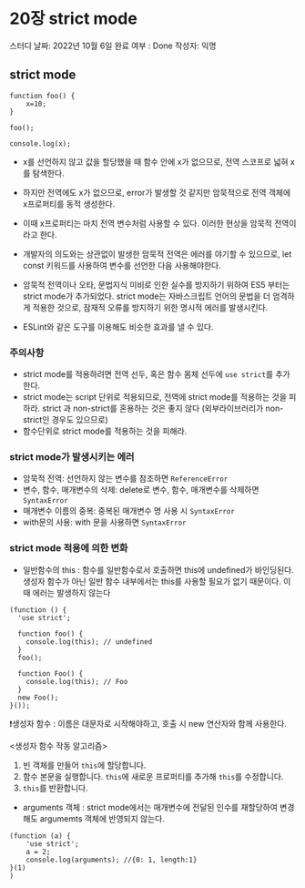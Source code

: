# 20장 strict mode

스터디 날짜: 2022년 10월 6일
완료 여부 : Done
작성자: 익명

## strict mode

```tsx
function foo() {
	x=10;
}

foo();

console.log(x);
```

- x를 선언하지 않고 값을 할당했을 때 함수 안에 x가 없으므로, 전역 스코프로 넓혀 x를 탐색한다.
- 하지만 전역에도 x가 없으므로, error가 발생할 것 같지만 암묵적으로 전역 객체에 x프로퍼티를 동적 생성한다.
- 이때 x프로퍼티는 마치 전역 변수처럼 사용할 수 있다. 이러한 현상을 암묵적 전역이라고 한다.
- 개발자의 의도와는 상관없이 발생한 암묵적 전역은 에러를 야기할 수 있으므로, let const 키워드를 사용하여 변수를 선언한 다음 사용해야한다.

- 암묵적 전역이나 오타, 문법지식 미비로 인한 실수를 방지하기 위하여 ES5 부터는 strict mode가 추가되었다. strict mode는 자바스크립트 언어의 문법을 더 엄격하게 적용한 것으로, 잠재적 오류를 방지하기 위한 명시적 에러를 발생시킨다.
- ESLint와 같은 도구를 이용해도 비슷한 효과를 낼 수 있다.

### 주의사항

- strict mode를 적용하려면 전역 선두, 혹은 함수 몸체 선두에 `use strict`를 추가한다.
- strict mode는 script 단위로 적용되므로, 전역에 strict mode를 적용하는 것을 피하라. strict 과  non-strict를 혼용하는 것은 좋지 않다 (외부라이브러리가 non-strict인 경우도 있으므로)
- 함수단위로 strict mode를 적용하는 것을 피해라.

### strict mode가 발생시키는 에러

- 암묵적 전역: 선언하지 않는 변수를 참조하면 `ReferenceError`
- 변수, 함수, 매개변수의 삭제:  delete로 변수, 함수, 매개변수를 삭제하면 `SyntaxError`
- 매개변수 이름의 중복: 중복된 매개변수 명 사용 시  `SyntaxError`
- with문의 사용: with 문을 사용하면 `SyntaxError`

### strict mode 적용에 의한 변화

- 일반함수의 this : 함수를 일반함수로서  호출하면 this에 undefined가 바인딩된다. 생성자 함수가 아닌 일반 함수 내부에서는 this를 사용할 필요가 없기 때문이다. 이때 에러는 발생하지 않는다

```tsx
(function () {
  'use strict';

  function foo() {
    console.log(this); // undefined
  }
  foo();

  function Foo() {
    console.log(this); // Foo
  }
  new Foo();
}());
```

❗️생성자 함수  :  이름은 대문자로 시작해야하고, 호출 시 new 연산자와 함께 사용한다. 

<생성자 함수 작동 알고리즘>

1. 빈 객체를 만들어 `this`에 할당합니다.
2. 함수 본문을 실행합니다. `this`에 새로운 프로퍼티를 추가해 `this`를 수정합니다.
3. `this`를 반환합니다.

- arguments 객체 : strict mode에서는  매개변수에 전달된 인수를 재할당하여 변경해도 argumemts 객체에 반영되지 않는다.

```tsx
(function (a) {
	'use strict';
	a = 2;
	console.log(arguments); //{0: 1, length:1}
}(1)
)
```